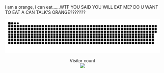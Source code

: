 i am a orange, i can eat......WTF YOU SAID YOU WILL EAT ME? DO U WANT TO EAT A CAN TALK'S ORANGE???????

<a href=#><img src="contributions.svg"></a>

<p align="center"> 
  Visitor count<br>
  <img src="https://profile-counter.glitch.me/daweedkob/count.svg" />
</p>
